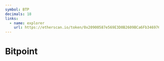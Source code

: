 ```yaml
---
symbol: BTP
decimals: 18
links:
  - name: explorer
    url: https://etherscan.io/token/0x20900587e569E3D0B2609BCa6Fb3469765ed0920
---
```


# Bitpoint

